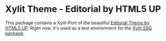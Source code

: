 # Xylit Theme - Editorial by HTML5 UP

This package contains a Xylit-Port of the beautiful [Editorial Theme by HTML5 UP](https://html5up.net/editorial). Right now, it's used as a test environment for the [Xylit SSG package](../ssg).
